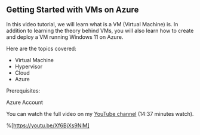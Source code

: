 ## Getting Started with VMs on Azure

In this video tutorial, we will learn what is a VM (Virtual Machine) is. In addition to learning the theory behind VMs, you will also learn how to create and deploy a VM running Windows 11 on Azure.

Here are the topics covered:

- Virtual Machine
- Hypervisor 
- Cloud
- Azure

Prerequisites:

Azure Account

You can watch the full video on my  [YouTube channel](https://youtu.be/Xf6BjXs9NlM)  (14:37 minutes watch).‌


%[https://youtu.be/Xf6BjXs9NlM]
